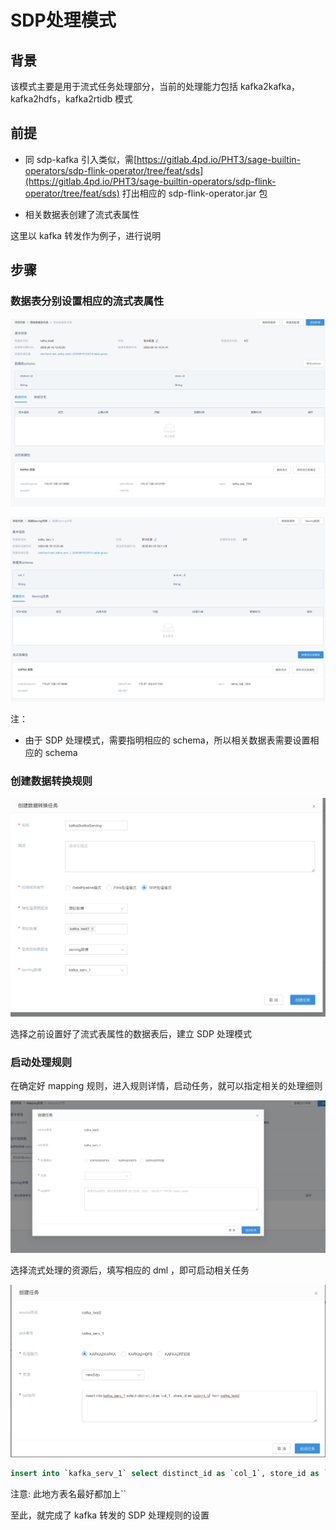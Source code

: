 # SDP处理模式

## 背景
该模式主要是用于流式任务处理部分，当前的处理能力包括 kafka2kafka，kafka2hdfs，kafka2rtidb 模式

## 前提
* 同 sdp-kafka 引入类似，需[https://gitlab.4pd.io/PHT3/sage-builtin-operators/sdp-flink-operator/tree/feat/sds](https://gitlab.4pd.io/PHT3/sage-builtin-operators/sdp-flink-operator/tree/feat/sds) 打出相应的 sdp-flink-operator.jar 包

* 相关数据表创建了流式表属性

这里以 kafka 转发作为例子，进行说明

## 步骤

### 数据表分别设置相应的流式表属性

![kafkaSourceData1](../assets/sds/kafkaSourceData1.png)

![kafkaServingData1](../assets/sds/kafkaServingData1.png)


注：

* 由于 SDP 处理模式，需要指明相应的 schema，所以相关数据表需要设置相应的 schema


### 创建数据转换规则

![kafka2kafkaMapping](../assets/sds/kafka2kafkaMapping1.png)

选择之前设置好了流式表属性的数据表后，建立 SDP 处理模式

### 启动处理规则

在确定好 mapping 规则，进入规则详情，启动任务，就可以指定相关的处理细则

![sdpMapping1](../assets/sds/sdpMapping1.png)

选择流式处理的资源后，填写相应的 dml ，即可启动相关任务

![sdpMapping2](../assets/sds/sdpMapping2.png)

```sql
insert into `kafka_serv_1` select distinct_id as `col_1`, store_id as `automl_id` from `kafka_test2`;
```

注意: 此地方表名最好都加上``

至此，就完成了 kafka 转发的 SDP 处理规则的设置